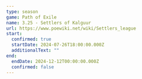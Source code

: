 ```yaml
---
type: season
game: Path of Exile
name: 3.25 - Settlers of Kalguur
url: https://www.poewiki.net/wiki/Settlers_league
start:
  confirmed: true
  startDate: 2024-07-26T18:00:00.000Z
  additionalText: ""
end:
  endDate: 2024-12-12T00:00:00.000Z
  confirmed: false
---
```

